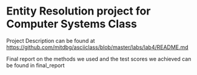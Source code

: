 # Entity Resolution project for Computer Systems Class

Project Description can be found at https://github.com/mitdbg/asciiclass/blob/master/labs/lab4/README.md

Final report on the methods we used and the test scores we achieved can be found in final_report
